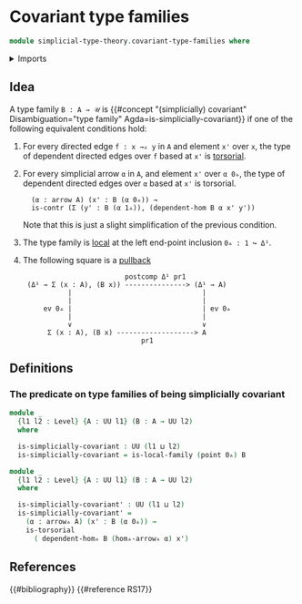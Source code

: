 # Covariant type families

```agda
module simplicial-type-theory.covariant-type-families where
```

<details><summary>Imports</summary>

```agda
open import foundation.0-connected-types
open import foundation.action-on-identifications-functions
open import foundation.connected-types
open import foundation.dependent-pair-types
open import foundation.diagonal-maps-of-types
open import foundation.equivalences
open import foundation.equivalences-arrows
open import foundation.function-types
open import foundation.functoriality-dependent-pair-types
open import foundation.fundamental-theorem-of-identity-types
open import foundation.homotopies
open import foundation.identity-types
open import foundation.negation
open import foundation.propositions
open import foundation.sections
open import foundation.torsorial-type-families
open import foundation.transport-along-identifications
open import foundation.unit-type
open import foundation.universe-levels

open import orthogonal-factorization-systems.families-of-types-local-at-maps
open import orthogonal-factorization-systems.null-types

open import simplicial-type-theory.arrows
open import simplicial-type-theory.dependent-directed-edges
open import simplicial-type-theory.directed-edges
open import simplicial-type-theory.directed-interval-type
open import simplicial-type-theory.inequality-directed-interval-type

open import synthetic-homotopy-theory.circle
```

</details>

## Idea

A type family `B : A → 𝒰` is
{{#concept "(simplicially) covariant" Disambiguation="type family" Agda=is-simplicially-covariant}}
if one of the following equivalent conditions hold:

1. For every directed edge `f : x →▵ y` in `A` and element `x'` over `x`, the
   type of dependent directed edges over `f` based at `x'` is
   [torsorial](foundation.torsorial-type-families.md).

2. For every simplicial arrow `α` in `A`, and element `x'` over `α 0▵`, the type
   of dependent directed edges over `α` based at `x'` is torsorial.

   ```text
     (α : arrow A) (x' : B (α 0▵)) →
     is-contr (Σ (y' : B (α 1▵)), (dependent-hom B α x' y'))
   ```

   Note that this is just a slight simplification of the previous condition.

3. The type family is
   [local](orthogonal-factorization-systems.local-type-families.md) at the left
   end-point inclusion `0▵ : 1 ↪ Δ¹`.

4. The following square is a [pullback](foundation-core.pullbacks.md)

   ```text
                            postcomp Δ¹ pr1
    (Δ¹ → Σ (x : A), (B x)) ---------------> (Δ¹ → A)
              |                                |
              |                                |
        ev 0▵ |                                | ev 0▵
              |                                |
              ∨                                ∨
         Σ (x : A), (B x) -------------------> A
                                pr1
   ```

## Definitions

### The predicate on type families of being simplicially covariant

```agda
module _
  {l1 l2 : Level} {A : UU l1} (B : A → UU l2)
  where

  is-simplicially-covariant : UU (l1 ⊔ l2)
  is-simplicially-covariant = is-local-family (point 0▵) B
```

```agda
module _
  {l1 l2 : Level} {A : UU l1} (B : A → UU l2)
  where

  is-simplicially-covariant' : UU (l1 ⊔ l2)
  is-simplicially-covariant' =
    (α : arrow▵ A) (x' : B (α 0▵)) →
    is-torsorial
      ( dependent-hom▵ B (hom▵-arrow▵ α) x')
```

## References

{{#bibliography}} {{#reference RS17}}
